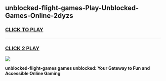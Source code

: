 
## unblocked-flight-games-Play-Unblocked-Games-Online-2dyzs
<h3>
<a href="https://premium76.site?title=unblocked-flight-games&ref=25A">CLICK TO PLAY</a></h3>
<hr>

<h3>
<a href="https://premium76.site?title=unblocked-flight-games&ref=25A">CLICK 2 PLAY</a>
  
</h3>

<a href="https://premium76.site?title=unblocked-flight-games&ref=25A"><img src="https://clearcache.store/games.png"></a>


**unblocked-flight-games games unblocked: Your Gateway to Fun and Accessible Online Gaming**
